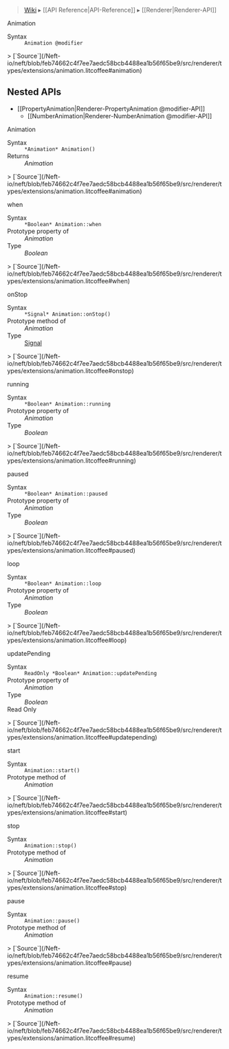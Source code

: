 > [Wiki](Home) ▸ [[API Reference|API-Reference]] ▸ [[Renderer|Renderer-API]]

Animation
<dl><dt>Syntax</dt><dd><code>Animation @modifier</code></dd></dl>
> [`Source`](/Neft-io/neft/blob/feb74662c4f7ee7aedc58bcb4488ea1b56f65be9/src/renderer/types/extensions/animation.litcoffee#animation)

## Nested APIs

* [[PropertyAnimation|Renderer-PropertyAnimation @modifier-API]]
  * [[NumberAnimation|Renderer-NumberAnimation @modifier-API]]

Animation
<dl><dt>Syntax</dt><dd><code>&#x2A;Animation&#x2A; Animation()</code></dd><dt>Returns</dt><dd><i>Animation</i></dd></dl>
> [`Source`](/Neft-io/neft/blob/feb74662c4f7ee7aedc58bcb4488ea1b56f65be9/src/renderer/types/extensions/animation.litcoffee#animation)

when
<dl><dt>Syntax</dt><dd><code>&#x2A;Boolean&#x2A; Animation::when</code></dd><dt>Prototype property of</dt><dd><i>Animation</i></dd><dt>Type</dt><dd><i>Boolean</i></dd></dl>
> [`Source`](/Neft-io/neft/blob/feb74662c4f7ee7aedc58bcb4488ea1b56f65be9/src/renderer/types/extensions/animation.litcoffee#when)

onStop
<dl><dt>Syntax</dt><dd><code>&#x2A;Signal&#x2A; Animation::onStop()</code></dd><dt>Prototype method of</dt><dd><i>Animation</i></dd><dt>Type</dt><dd><a href="/Neft-io/neft/wiki/Signal-API#class-signal">Signal</a></dd></dl>
> [`Source`](/Neft-io/neft/blob/feb74662c4f7ee7aedc58bcb4488ea1b56f65be9/src/renderer/types/extensions/animation.litcoffee#onstop)

running
<dl><dt>Syntax</dt><dd><code>&#x2A;Boolean&#x2A; Animation::running</code></dd><dt>Prototype property of</dt><dd><i>Animation</i></dd><dt>Type</dt><dd><i>Boolean</i></dd></dl>
> [`Source`](/Neft-io/neft/blob/feb74662c4f7ee7aedc58bcb4488ea1b56f65be9/src/renderer/types/extensions/animation.litcoffee#running)

paused
<dl><dt>Syntax</dt><dd><code>&#x2A;Boolean&#x2A; Animation::paused</code></dd><dt>Prototype property of</dt><dd><i>Animation</i></dd><dt>Type</dt><dd><i>Boolean</i></dd></dl>
> [`Source`](/Neft-io/neft/blob/feb74662c4f7ee7aedc58bcb4488ea1b56f65be9/src/renderer/types/extensions/animation.litcoffee#paused)

loop
<dl><dt>Syntax</dt><dd><code>&#x2A;Boolean&#x2A; Animation::loop</code></dd><dt>Prototype property of</dt><dd><i>Animation</i></dd><dt>Type</dt><dd><i>Boolean</i></dd></dl>
> [`Source`](/Neft-io/neft/blob/feb74662c4f7ee7aedc58bcb4488ea1b56f65be9/src/renderer/types/extensions/animation.litcoffee#loop)

updatePending
<dl><dt>Syntax</dt><dd><code>ReadOnly &#x2A;Boolean&#x2A; Animation::updatePending</code></dd><dt>Prototype property of</dt><dd><i>Animation</i></dd><dt>Type</dt><dd><i>Boolean</i></dd><dt>Read Only</dt></dl>
> [`Source`](/Neft-io/neft/blob/feb74662c4f7ee7aedc58bcb4488ea1b56f65be9/src/renderer/types/extensions/animation.litcoffee#updatepending)

start
<dl><dt>Syntax</dt><dd><code>Animation::start()</code></dd><dt>Prototype method of</dt><dd><i>Animation</i></dd></dl>
> [`Source`](/Neft-io/neft/blob/feb74662c4f7ee7aedc58bcb4488ea1b56f65be9/src/renderer/types/extensions/animation.litcoffee#start)

stop
<dl><dt>Syntax</dt><dd><code>Animation::stop()</code></dd><dt>Prototype method of</dt><dd><i>Animation</i></dd></dl>
> [`Source`](/Neft-io/neft/blob/feb74662c4f7ee7aedc58bcb4488ea1b56f65be9/src/renderer/types/extensions/animation.litcoffee#stop)

pause
<dl><dt>Syntax</dt><dd><code>Animation::pause()</code></dd><dt>Prototype method of</dt><dd><i>Animation</i></dd></dl>
> [`Source`](/Neft-io/neft/blob/feb74662c4f7ee7aedc58bcb4488ea1b56f65be9/src/renderer/types/extensions/animation.litcoffee#pause)

resume
<dl><dt>Syntax</dt><dd><code>Animation::resume()</code></dd><dt>Prototype method of</dt><dd><i>Animation</i></dd></dl>
> [`Source`](/Neft-io/neft/blob/feb74662c4f7ee7aedc58bcb4488ea1b56f65be9/src/renderer/types/extensions/animation.litcoffee#resume)

